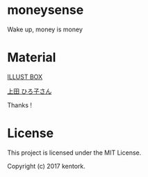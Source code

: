 # moneysense

Wake up, money is money

# Material

[ILLUST BOX](https://www.illust-box.jp/)

[上田 ひろ子さん](https://www.illust-box.jp/member/view/157574/)

Thanks !

# License

This project is licensed under the MIT License.

Copyright (c) 2017 kentork.
